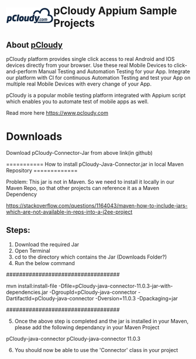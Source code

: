 <h1 style="display:flex;flex-direction:row;align-items: center;"><a target="_blank" rel="noopener noreferrer" href="https://www.pcloudy.com"><img src="/images/pcloudy.png" style="max-width:100%;"></a><span>pCloudy Appium Sample Projects</span></h1>

## About [pCloudy](https://www.pcloudy.com)

pCloudy platform provides single click access to real Android and IOS devices directly from your browser. Use these real Mobile Devices to click-and-perform Manual Testing and Automation Testing for your App. Integrate our platform with CI for continuous Automation Testing and test your App on multiple real Mobile Devices with every change of your App.

pCloudy is a popular mobile testing platform integrated with Appium script which enables you to automate test of mobile apps as well.

Read more here https://www.pcloudy.com

# Downloads

Download pCloudy-Connector-Jar from above link(in github)


=========== How to install pCloudy-Java-Connector.jar in local Maven Repository =============



Problem: This jar is not in Maven. So we need to install it locally in our Maven Repo,
so that other projects can reference it as a Maven Dependency



https://stackoverflow.com/questions/1164043/maven-how-to-include-jars-which-are-not-available-in-reps-into-a-j2ee-project



Steps:
----------- 

1. Download the required Jar
2. Open Terminal
3. cd to the directory which contains the Jar (Downloads Folder?)
4. Run the below command

###################################

mvn install:install-file -Dfile=pCloudy-java-connector-11.0.3-jar-with-dependencies.jar -DgroupId=pCloudy-java-connector -DartifactId=pCloudy-java-connector -Dversion=11.0.3 -Dpackaging=jar

###################################

5. Once the above step is completed and the jar is installed in your Maven, please add the following dependancy in your Maven Project

<dependency>
<groupId>pCloudy-java-connector</groupId>
<artifactId>pCloudy-java-connector</artifactId>
<version>11.0.3</version>
</dependency>

6. You should now be able to use the 'Connector' class in your project




